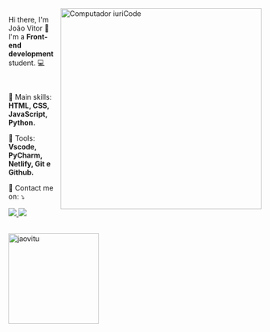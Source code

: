 <img src="https://raw.githubusercontent.com/MicaelliMedeiros/micaellimedeiros/master/image/computer-illustration.png" min-width="400px" max-width="400px" width="400px" align="right" alt="Computador iuriCode">

<p align="left"> 
    Hi there, I'm João Vitor 👋<br>
    I'm a <strong>Front-end development</strong> student. 💻
</p>

<br>

<p align="left">
  🦄 Main skills: <strong>HTML, CSS, JavaScript, Python.</strong>
</p>

<p align="left">
  💼 Tools: <strong>Vscode, PyCharm, Netlify, Git e Github.</strong>
</p>

<p align="left">
  💌 Contact me on: ⤵️
</p>

<p align="left">
    <a href="https://www.linkedin.com/in/jaovitu/" alt="Linkedin">
    <img src="https://img.shields.io/badge/-Linkedin-6610F2?style=for-the-badge&logo=Linkedin&logoColor=FFFFFF&link=https://https://www.linkedin.com/in/jaovitu/"/>
  </a>

  <a href="mailto:jvgomes.dev@gmail.com" alt="Discord">
    <img src="https://img.shields.io/badge/-Gmail-6610F2?style=for-the-badge&logo=Gmail&logoColor=FFFFFF&link=mailto:jvgomes.dev@gmail.com"/>
  </a>
</p>

<br>

<div>
  <img align="left" style="margin-right: 10px; height: 180px" src="https://github-readme-stats.vercel.app/api?username=jaovitu&show_icons=true&locale=en" alt="jaovitu" />
</div>
